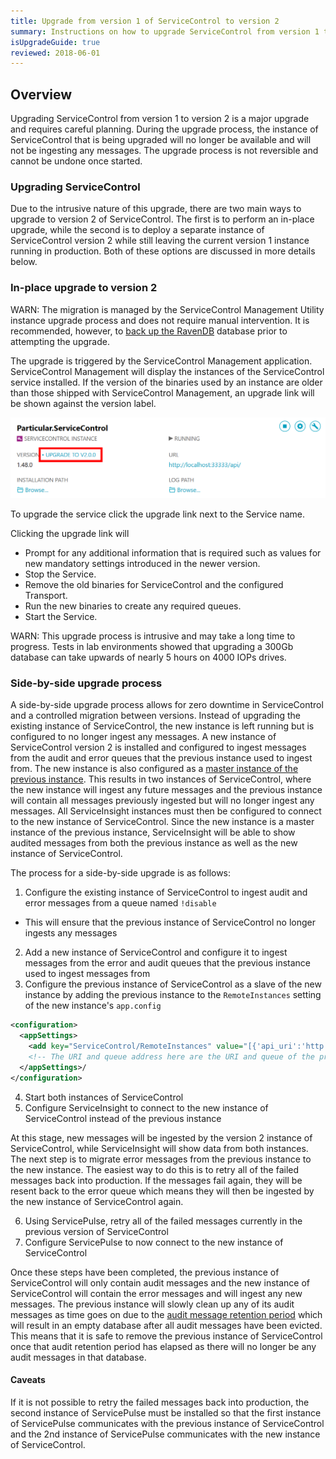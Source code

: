 ```yaml
---
title: Upgrade from version 1 of ServiceControl to version 2
summary: Instructions on how to upgrade ServiceControl from version 1 to 2
isUpgradeGuide: true
reviewed: 2018-06-01
---
```


## Overview

Upgrading ServiceControl from version 1 to version 2 is a major upgrade and requires careful planning. During the upgrade process, the instance of ServiceControl that is being upgraded will no longer be available and will not be ingesting any messages. The upgrade process is not reversible and cannot be undone once started.

### Upgrading ServiceControl

Due to the intrusive nature of this upgrade, there are two main ways to upgrade to version 2 of ServiceControl. The first is to perform an in-place upgrade, while the second is to deploy a separate instance of ServiceControl version 2 while still leaving the current version 1 instance running in production. Both of these options are discussed in more details below.

### In-place upgrade to version 2

WARN: The migration is managed by the ServiceControl Management Utility instance upgrade process and does not require manual intervention. It is recommended, however, to [back up the RavenDB](/servicecontrol/backup-sc-database.md) database prior to attempting the upgrade.

The upgrade is triggered by the ServiceControl Management application. ServiceControl Management will display the instances of the ServiceControl service installed. If the version of the binaries used by an instance are older than those shipped with ServiceControl Management, an upgrade link will be shown against the version label.

![](management-util-upgrade-link.png 'width=500')

To upgrade the service click the upgrade link next to the Service name.

Clicking the upgrade link will

 * Prompt for any additional information that is required such as values for new mandatory settings introduced in the newer version.
 * Stop the Service.
 * Remove the old binaries for ServiceControl and the configured Transport.
 * Run the new binaries to create any required queues.
 * Start the Service.

WARN: This upgrade process is intrusive and may take a long time to progress. Tests in lab environments showed that upgrading a 300Gb database can take upwards of nearly 5 hours on 4000 IOPs drives. 

### Side-by-side upgrade process

A side-by-side upgrade process allows for zero downtime in ServiceControl and a controlled migration between versions. Instead of upgrading the existing instance of ServiceControl, the new instance is left running but is configured to no longer ingest any messages. A new instance of ServiceControl version 2 is installed and configured to ingest messages from the audit and error queues that the previous instance used to ingest from. The new instance is also configured as a [master instance of the previous instance](/servicecontrol/servicecontrol-instances/distributed-instances.md#advanced-scenarios-migration). This results in two instances of ServiceControl, where the new instance will ingest any future messages and the previous instance will contain all messages previously ingested but will no longer ingest any messages. All ServiceInsight instances must then be configured to connect to the new instance of ServiceControl. Since the new instance is a master instance of the previous instance, ServiceInsight will be able to show audited messages from both the previous instance as well as the new instance of ServiceControl.

The process for a side-by-side upgrade is as follows:

1. Configure the existing instance of ServiceControl to ingest audit and error messages from a queue named `!disable`
  * This will ensure that the previous instance of ServiceControl no longer ingests any messages
2. Add a new instance of ServiceControl and configure it to ingest messages from the error and audit queues that the previous instance used to ingest messages from
3. Configure the previous instance of ServiceControl as a slave of the new instance by adding the previous instance to the `RemoteInstances` setting of the new instance's `app.config`

```xml
<configuration>
  <appSettings>
    <add key="ServiceControl/RemoteInstances" value="[{'api_uri':'http://localhost:33333/api', 'queue_address':'Particular.ServiceControl'}]'"/>
    <!-- The URI and queue address here are the URI and queue of the previous instance of ServiceControl -->
  </appSettings>/
</configuration>
```
4. Start both instances of ServiceControl
5. Configure ServiceInsight to connect to the new instance of ServiceControl instead of the previous instance

At this stage, new messages will be ingested by the version 2 instance of ServiceControl, while ServiceInsight will show data from both instances. The next step is to migrate error messages from the previous instance to the new instance. The easiest way to do this is to retry all of the failed messages back into production. If the messages fail again, they will be resent back to the error queue which means they will then be ingested by the new instance of ServiceControl again.

6. Using ServicePulse, retry all of the failed messages currently in the previous version of ServiceControl
7. Configure ServicePulse to now connect to the new instance of ServiceControl

Once these steps have been completed, the previous instance of ServiceControl will only contain audit messages and the new instance of ServiceControl will contain the error messages and will ingest any new messages. The previous instance will slowly clean up any of its audit messages as time goes on due to the [audit message retention period](/servicecontrol/creating-config-file.md#data-retention-servicecontrolauditretentionperiod) which will result in an empty database after all audit messages have been evicted. This means that it is safe to remove the previous instance of ServiceControl once that audit retention period has elapsed as there will no longer be any audit messages in that database.

#### Caveats

If it is not possible to retry the failed messages back into production, the second instance of ServicePulse must be installed so that the first instance of ServicePulse communicates with the previous instance of ServiceControl and the 2nd instance of ServicePulse communicates with the new instance of ServiceControl.
